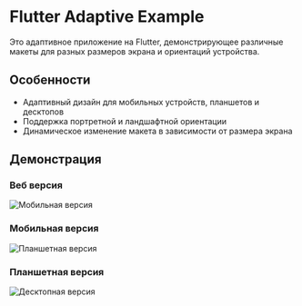 # Flutter Adaptive Example

Это адаптивное приложение на Flutter, демонстрирующее различные макеты для разных размеров экрана и ориентаций устройства.

## Особенности

- Адаптивный дизайн для мобильных устройств, планшетов и десктопов
- Поддержка портретной и ландшафтной ориентации
- Динамическое изменение макета в зависимости от размера экрана

## Демонстрация

### Веб версия

![Мобильная версия](assets/docs/web.gif)

### Мобильная версия

![Планшетная версия](assets/docs/mobile.gif)

### Планшетная версия

![Десктопная версия](assets/docs/tablet.gif)

